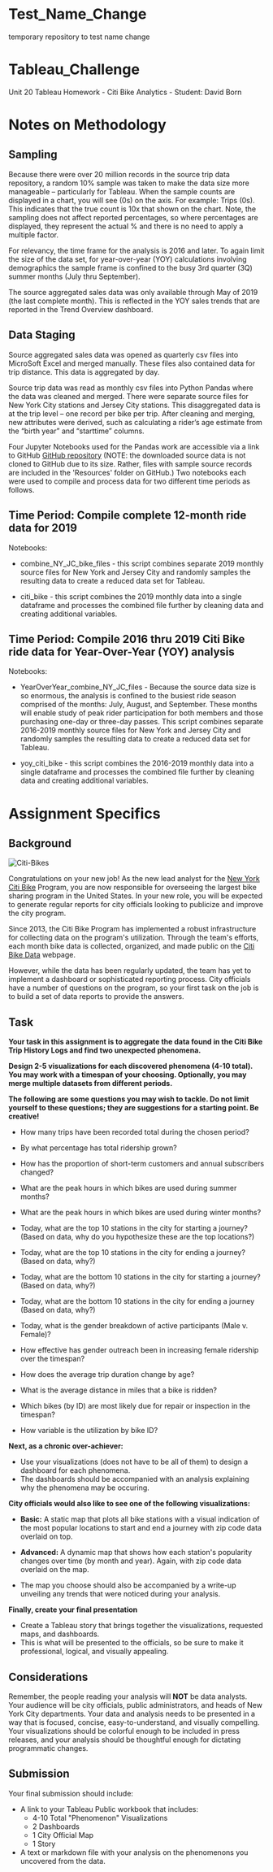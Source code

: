 # Test_Name_Change
temporary repository to test name change

# Tableau_Challenge
Unit 20 Tableau Homework - Citi Bike Analytics - Student:  David Born

# Notes on Methodology

## Sampling
Because there were over 20 million records in the source trip data repository, a random 10% sample was taken to make the data size more manageable – particularly for Tableau. When the sample counts are displayed in a chart, you will see (0s) on the axis. For example:  Trips (0s). This indicates that the true count is 10x that shown on the chart.  Note, the sampling does not affect reported percentages, so where percentages are displayed, they represent the actual % and there is no need to apply a multiple factor. 

For relevancy, the time frame for the analysis is 2016 and later. To again limit the size of the data set, for year-over-year (YOY) calculations involving demographics the sample frame is confined to the busy 3rd quarter (3Q) summer months (July thru September). 

The source aggregated sales data was only available through May of 2019 (the last complete month).  This is reflected in the YOY sales trends that are reported in the Trend Overview dashboard.

## Data Staging
Source aggregated sales data was opened as quarterly csv files into MicroSoft Excel and merged manually. These files also contained data for trip distance. This data is aggregated by day.

Source trip data was read as monthly csv files into Python Pandas where the data was cleaned and merged. There were separate source files for New York City stations and Jersey City stations. This disaggregated data is at the trip level – one record per bike per trip. After cleaning and merging, new attributes were derived, such as calculating a rider’s age estimate from the “birth year” and “starttime” columns. 

Four Jupyter Notebooks used for the Pandas work are accessible via a link to GitHub [GitHub repository](https://www.citibikenyc.com/system-data) (NOTE: the downloaded source data is not cloned to GitHub due to its size. Rather, files with sample source records are included in the 'Resources' folder on GitHub.) Two notebooks each were used to compile and process data for two different time periods as follows.

## Time Period: Compile complete 12-month ride data for 2019
Notebooks:  

* combine_NY_JC_bike_files - this script combines separate 2019 monthly source files for New York and Jersey City and randomly samples the resulting data to create a reduced data set for Tableau.

* citi_bike - this script combines the 2019 monthly data into a single dataframe and processes the combined file further by cleaning data and creating additional variables.

## Time Period: Compile 2016 thru 2019 Citi Bike ride data for Year-Over-Year (YOY) analysis
Notebooks:

* YearOverYear_combine_NY_JC_files - Because the source data size is so enormous, the analysis is confined to the busiest ride season comprised of the months: July, August, and September. These months will enable study of peak rider participation for both members and those purchasing one-day or three-day passes. This script combines separate 2016-2019 monthly source files for New York and Jersey City and randomly samples the resulting data to create a reduced data set for Tableau.

* yoy_citi_bike - this script combines the 2016-2019 monthly data into a single dataframe and processes the combined file further by cleaning data and creating additional variables.


# Assignment Specifics

## Background

![Citi-Bikes](Images/citi-bike-station-bikes.jpg)

Congratulations on your new job! As the new lead analyst for the [New York Citi Bike](https://en.wikipedia.org/wiki/Citi_Bike) Program, you are now responsible for overseeing the largest bike sharing program in the United States. In your new role, you will be expected to generate regular reports for city officials looking to publicize and improve the city program.

Since 2013, the Citi Bike Program has implemented a robust infrastructure for collecting data on the program's utilization. Through the team's efforts, each month bike data is collected, organized, and made public on the [Citi Bike Data](https://www.citibikenyc.com/system-data) webpage.

However, while the data has been regularly updated, the team has yet to implement a dashboard or sophisticated reporting process. City officials have a number of questions on the program, so your first task on the job is to build a set of data reports to provide the answers.

## Task

**Your task in this assignment is to aggregate the data found in the Citi Bike Trip History Logs and find two unexpected phenomena.** 

**Design 2-5 visualizations for each discovered phenomena (4-10 total). You may work with a timespan of your choosing. Optionally, you may merge multiple datasets from different periods.** 

**The following are some questions you may wish to tackle. Do not limit yourself to these questions; they are suggestions for a starting point. Be creative!**

* How many trips have been recorded total during the chosen period?

* By what percentage has total ridership grown?

* How has the proportion of short-term customers and annual subscribers changed?

* What are the peak hours in which bikes are used during summer months?

* What are the peak hours in which bikes are used during winter months?

* Today, what are the top 10 stations in the city for starting a journey? (Based on data, why do you hypothesize these are the top locations?)

* Today, what are the top 10 stations in the city for ending a journey? (Based on data, why?)

* Today, what are the bottom 10 stations in the city for starting a journey? (Based on data, why?)

* Today, what are the bottom 10 stations in the city for ending a journey (Based on data, why?)

* Today, what is the gender breakdown of active participants (Male v. Female)?

* How effective has gender outreach been in increasing female ridership over the timespan?

* How does the average trip duration change by age?

* What is the average distance in miles that a bike is ridden?

* Which bikes (by ID) are most likely due for repair or inspection in the timespan?

* How variable is the utilization by bike ID?

**Next, as a chronic over-achiever:**

* Use your visualizations (does not have to be all of them) to design a dashboard for each phenomena.
* The dashboards should be accompanied with an analysis explaining why the phenomena may be occuring. 

**City officials would also like to see one of the following visualizations:**

* **Basic:** A static map that plots all bike stations with a visual indication of the most popular locations to start and end a journey with zip code data overlaid on top.

* **Advanced:** A dynamic map that shows how each station's popularity changes over time (by month and year). Again, with zip code data overlaid on the map.

* The map you choose should also be accompanied by a write-up unveiling any trends that were noticed during your analysis.

**Finally, create your final presentation**

* Create a Tableau story that brings together the visualizations, requested maps, and dashboards.
* This is what will be presented to the officials, so be sure to make it professional, logical, and visually appealing. 

## Considerations

Remember, the people reading your analysis will **NOT** be data analysts. Your audience will be city officials, public administrators, and heads of New York City departments. Your data and analysis needs to be presented in a way that is focused, concise, easy-to-understand, and visually compelling. Your visualizations should be colorful enough to be included in press releases, and your analysis should be thoughtful enough for dictating programmatic changes. 

## Submission 

Your final submission should include:

* A link to your Tableau Public workbook that includes: 
  * 4-10 Total "Phenomenon" Visualizations 
  * 2 Dashboards
  * 1 City Official Map
  * 1 Story 
* A text or markdown file with your analysis on the phenomenons you uncovered from the data.